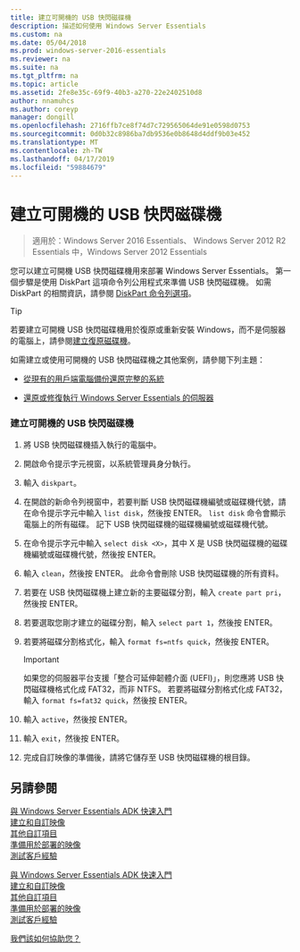 ```yaml
---
title: 建立可開機的 USB 快閃磁碟機
description: 描述如何使用 Windows Server Essentials
ms.custom: na
ms.date: 05/04/2018
ms.prod: windows-server-2016-essentials
ms.reviewer: na
ms.suite: na
ms.tgt_pltfrm: na
ms.topic: article
ms.assetid: 2fe8e35c-69f9-40b3-a270-22e2402510d8
author: nnamuhcs
ms.author: coreyp
manager: dongill
ms.openlocfilehash: 2716ffb7ce8f74d7c729565064de91e0598d0753
ms.sourcegitcommit: 0d0b32c8986ba7db9536e0b8648d4ddf9b03e452
ms.translationtype: MT
ms.contentlocale: zh-TW
ms.lasthandoff: 04/17/2019
ms.locfileid: "59884679"
---
```

# <a name="create-a-bootable-usb-flash-drive"></a>建立可開機的 USB 快閃磁碟機

>適用於：Windows Server 2016 Essentials、 Windows Server 2012 R2 Essentials 中，Windows Server 2012 Essentials

您可以建立可開機 USB 快閃磁碟機用來部署 Windows Server Essentials。 第一個步驟是使用 DiskPart 這項命令列公用程式來準備 USB 快閃磁碟機。 如需 DiskPart 的相關資訊，請參閱 [DiskPart 命令列選項](https://go.microsoft.com/fwlink/?LinkId=207073)。  


> [!TIP]
> 若要建立可開機 USB 快閃磁碟機用於復原或重新安裝 Windows，而不是伺服器的電腦上，請參閱[建立復原磁碟機](https://support.microsoft.com/help/4026852/windows-create-a-recovery-drive)。
  
 如需建立或使用可開機的 USB 快閃磁碟機之其他案例，請參閱下列主題：  
  
-   [從現有的用戶端電腦備份還原完整的系統](../manage/restore-a-full-system-from-an-existing-client-computer-backup.md)  
  
-   [還原或修復執行 Windows Server Essentials 的伺服器](../manage/restore-or-repair-your-server-running-windows-server-essentials.md)  

  
### <a name="to-create-a-bootable-usb-flash-drive"></a>建立可開機的 USB 快閃磁碟機  
  
1.  將 USB 快閃磁碟機插入執行的電腦中。  
  
2.  開啟命令提示字元視窗，以系統管理員身分執行。  
  
3.  輸入 `diskpart`。  
  
4.  在開啟的新命令列視窗中，若要判斷 USB 快閃磁碟機編號或磁碟機代號，請在命令提示字元中輸入 `list disk`，然後按 ENTER。 `list disk` 命令會顯示電腦上的所有磁碟。 記下 USB 快閃磁碟機的磁碟機編號或磁碟機代號。  
  
5.  在命令提示字元中輸入 `select disk <X>`，其中 X 是 USB 快閃磁碟機的磁碟機編號或磁碟機代號，然後按 ENTER。  
  
6.  輸入 `clean`，然後按 ENTER。 此命令會刪除 USB 快閃磁碟機的所有資料。  
  
7.  若要在 USB 快閃磁碟機上建立新的主要磁碟分割，輸入 `create part pri`，然後按 ENTER。  
  
8.  若要選取您剛才建立的磁碟分割，輸入 `select part 1`，然後按 ENTER。  
  
9. 若要將磁碟分割格式化，輸入 `format fs=ntfs quick`，然後按 ENTER。  
  
    > [!IMPORTANT]
    >  如果您的伺服器平台支援「整合可延伸韌體介面 (UEFI)」，則您應將 USB 快閃磁碟機格式化成 FAT32，而非 NTFS。 若要將磁碟分割格式化成 FAT32，輸入 `format fs=fat32 quick`，然後按 ENTER。  
  
10. 輸入 `active`，然後按 ENTER。  
  
11. 輸入 `exit`，然後按 ENTER。  
  
12. 完成自訂映像的準備後，請將它儲存至 USB 快閃磁碟機的根目錄。  
  
## <a name="see-also"></a>另請參閱  

 [與 Windows Server Essentials ADK 快速入門](Getting-Started-with-the-Windows-Server-Essentials-ADK.md)   
 [建立和自訂映像](Creating-and-Customizing-the-Image.md)   
 [其他自訂項目](Additional-Customizations.md)   
 [準備用於部署的映像](Preparing-the-Image-for-Deployment.md)   
 [測試客戶經驗](Testing-the-Customer-Experience.md)   

 [與 Windows Server Essentials ADK 快速入門](../install/Getting-Started-with-the-Windows-Server-Essentials-ADK.md)   
 [建立和自訂映像](../install/Creating-and-Customizing-the-Image.md)   
 [其他自訂項目](../install/Additional-Customizations.md)   
 [準備用於部署的映像](../install/Preparing-the-Image-for-Deployment.md)   
 [測試客戶經驗](../install/Testing-the-Customer-Experience.md)   

 [我們該如何協助您？](https://windows.microsoft.com/windows/support)
